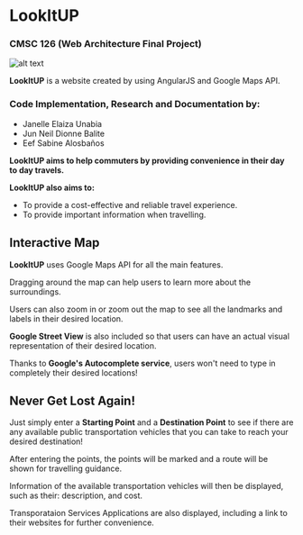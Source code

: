# LookItUP
### CMSC 126 (Web Architecture Final Project)

![alt text][logo]

[logo]: http://i65.tinypic.com/5331go.png "LookItUP"

**LookItUP** is a website created by using AngularJS and Google Maps API.

### Code Implementation, Research and Documentation by:
- Janelle Elaiza Unabia
- Jun Neil Dionne Balite
- Eef Sabine Alosbaños

**LookItUP aims to help commuters by providing convenience in their day to day travels.**

**LookItUP also aims to:**
- To provide a cost-effective and reliable travel experience.
- To provide important information when travelling.

## Interactive Map
**LookItUP** uses Google Maps API for all the main features.

Dragging around the map can help users to learn more about the surroundings.

Users can also zoom in or zoom out the map to see all the landmarks and labels in their desired location.

**Google Street View** is also included so that users can have an actual visual representation of their desired location.

Thanks to **Google's Autocomplete service**, users won't need to type in completely their desired locations! 
        
## Never Get Lost Again!
Just simply enter a **Starting Point** and a **Destination Point** to see if there are any available public transportation vehicles that you can take to reach your desired destination!

After entering the points, the points will be marked and a route will be shown for travelling guidance.

Information of the available transportation vehicles will then be displayed, such as their: description, and cost.

Transporataion Services Applications are also displayed, including a link to their websites for further convenience.
